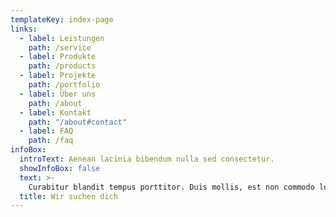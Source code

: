```yaml
---
templateKey: index-page
links:
  - label: Leistungen
    path: /service
  - label: Produkte
    path: /products
  - label: Projekte
    path: /portfolio
  - label: Über uns
    path: /about
  - label: Kontakt
    path: "/about#contact"
  - label: FAQ
    path: /faq
infoBox:
  introText: Aenean lacinia bibendum nulla sed consectetur.
  showInfoBox: false
  text: >-
    Curabitur blandit tempus porttitor. Duis mollis, est non commodo luctus, nisi erat porttitor ligula, eget lacinia odio sem nec elit. Maecenas faucibus mollis interdum. Sed posuere consectetur est at lobortis. Lorem ipsum dolor sit amet, consectetur adipiscing elit. Integer posuere erat a ante.
  title: Wir suchen dich
---
```

